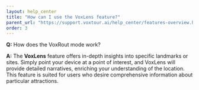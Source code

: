 ```yaml
---
layout: help_center
title: "How can I use the VoxLens feature?"
parent_url: "https://support.voxtour.ai/help_center/features-overview.html"
order: 3
---
```


**Q:** How does the VoxRout mode work?

**A:** The **VoxLens** feature offers in-depth insights into specific landmarks or sites. Simply point your device at a point of interest, and VoxLens will provide detailed narratives, enriching your understanding of the location. This feature is suited for users who desire comprehensive information about particular attractions.